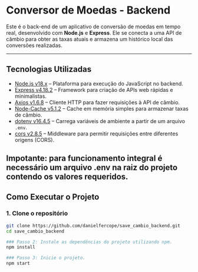 # Conversor de Moedas - Backend

Este é o back-end de um aplicativo de conversão de moedas em tempo real, desenvolvido com **Node.js** e **Express**. Ele se conecta a uma API de câmbio para obter as taxas atuais e armazena um histórico local das conversões realizadas.

---

## Tecnologias Utilizadas

- [Node.js v18.x](https://nodejs.org/) – Plataforma para execução do JavaScript no backend.
- [Express v4.18.2](https://expressjs.com/) – Framework para criação de APIs web rápidas e minimalistas.
- [Axios v1.6.8](https://axios-http.com/) – Cliente HTTP para fazer requisições à API de câmbio.
- [Node-Cache v5.1.2](https://www.npmjs.com/package/node-cache) – Cache em memória simples para armazenar taxas de câmbio.
- [dotenv v16.4.5](https://www.npmjs.com/package/dotenv) – Carrega variáveis de ambiente a partir de um arquivo `.env`.
- [cors v2.8.5](https://www.npmjs.com/package/cors) – Middleware para permitir requisições entre diferentes origens (CORS).

Impotante: para funcionamento integral é necessário um arquivo .env na raiz do projeto contendo os valores requeridos.
---

## Como Executar o Projeto

### 1. Clone o repositório

```bash
git clone https://github.com/danielfercope/save_cambio_backend.git
cd save_cambio_backend

### Passo 2: Instale as dependências do projeto utilizando npm.
npm install

### Passo 3: Inicie o projeto.
npm start
